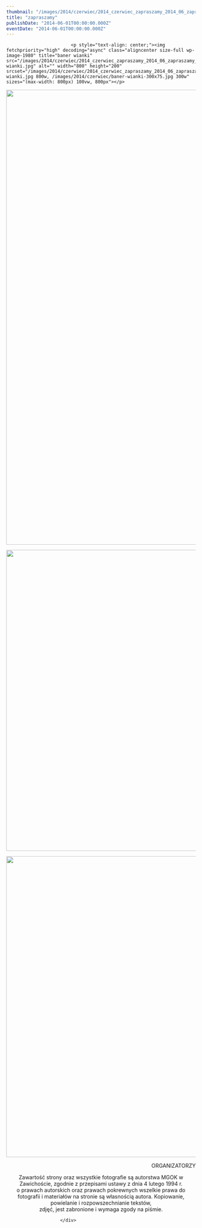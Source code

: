 ```yaml
---
thumbnail: "/images/2014/czerwiec/2014_czerwiec_zapraszamy_2014_06_zapraszamy_baner-wianki.jpg"
title: "zapraszamy"
publishDate: "2014-06-01T00:00:00.000Z"
eventDate: "2014-06-01T00:00:00.000Z"
---
```


<div class="entry-content">
							
							<p style="text-align: center;"><img fetchpriority="high" decoding="async" class="aligncenter size-full wp-image-1980" title="baner wianki" src="/images/2014/czerwiec/2014_czerwiec_zapraszamy_2014_06_zapraszamy_baner-wianki.jpg" alt="" width="800" height="200" srcset="/images/2014/czerwiec/2014_czerwiec_zapraszamy_2014_06_zapraszamy_baner-wianki.jpg 800w, /images/2014/czerwiec/baner-wianki-300x75.jpg 300w" sizes="(max-width: 800px) 100vw, 800px"></p>
<p style="text-align: center;"><img decoding="async" class="aligncenter size-full wp-image-1983" title="wianki zawichost 2014" src="/images/2014/czerwiec/2014_czerwiec_zapraszamy_2014_06_zapraszamy_wianki-zawichost-2014.jpg" alt="" width="800" height="1209" srcset="/images/2014/czerwiec/2014_czerwiec_zapraszamy_2014_06_zapraszamy_wianki-zawichost-2014.jpg 800w, /images/2014/czerwiec/wianki-zawichost-2014-198x300.jpg 198w, /images/2014/czerwiec/wianki-zawichost-2014-677x1024.jpg 677w" sizes="(max-width: 800px) 100vw, 800px"></p>
<p style="text-align: center;"><img decoding="async" class="aligncenter size-full wp-image-1981" title="ulotka 1" src="/images/2014/czerwiec/2014_czerwiec_zapraszamy_2014_06_zapraszamy_ulotka-1.jpg" alt="" width="800" height="800" srcset="/images/2014/czerwiec/2014_czerwiec_zapraszamy_2014_06_zapraszamy_ulotka-1.jpg 800w, /images/2014/czerwiec/ulotka-1-150x150.jpg 150w, /images/2014/czerwiec/ulotka-1-300x300.jpg 300w, /images/2014/czerwiec/ulotka-1-50x50.jpg 50w" sizes="(max-width: 800px) 100vw, 800px"></p>
<p style="text-align: center;"><img loading="lazy" decoding="async" class="aligncenter size-full wp-image-1982" title="ulotka 2" src="/images/2014/czerwiec/2014_czerwiec_zapraszamy_2014_06_zapraszamy_ulotka-2.jpg" alt="" width="800" height="800" srcset="/images/2014/czerwiec/2014_czerwiec_zapraszamy_2014_06_zapraszamy_ulotka-2.jpg 800w, /images/2014/czerwiec/ulotka-2-150x150.jpg 150w, /images/2014/czerwiec/ulotka-2-300x300.jpg 300w, /images/2014/czerwiec/ulotka-2-50x50.jpg 50w" sizes="(max-width: 800px) 100vw, 800px"></p>
<p style="text-align: center;">
</p><p style="text-align: right;">
</p><p style="text-align: right;">ORGANIZATORZY</p>
<p style="text-align: center;">Zawartość strony oraz wszystkie fotografie są autorstwa MGOK w Zawichoście, zgodnie z przepisami ustawy z dnia 4 lutego 1994 r.<br>
o prawach autorskich oraz prawach pokrewnych wszelkie prawa do fotografii i materiałów na stronie są własnością autora. Kopiowanie, powielanie i rozpowszechnianie tekstów,<br>
zdjęć, jest zabronione i wymaga zgody na piśmie.</p>
						
						</div>
